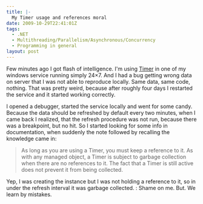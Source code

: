 ```yaml
---
title: |-
  My Timer usage and references moral
date: 2009-10-29T22:41:01Z
tags:
  - .NET
  - Multithreading/Parallelism/Asynchronous/Concurrency
  - Programming in general
layout: post
---
```

Few minutes ago I got flash of intelligence. I'm using [Timer][1] in one of my windows service running simply 24×7. And I had a bug getting wrong data on server that I was not able to reproduce locally. Same data, same code, nothing. That was pretty weird, because after roughly four days I restarted the service and it started working correctly.

I opened a debugger, started the service locally and went for some candy. Because the data should be refreshed by default every two minutes, when I came back I realized, that the refresh procedure was not run, because there was a breakpoint, but no hit. So I started looking for some info in documentation, when suddenly the note followed by recalling the knowledge came in:

> As long as you are using a Timer, you must keep a reference to it. As with any managed object, a Timer is subject to garbage collection when there are no references to it. The fact that a Timer is still active does not prevent it from being collected.

Yep, I was creating the instance but I was not holding a reference to it, so in under the refresh interval it was garbage collected. : Shame on me. But. We learn by mistakes.

[1]: http://msdn.microsoft.com/en-us/library/system.threading.timer.aspx
